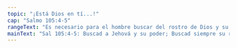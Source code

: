```yaml
---
topic: "¡Está Dios en tí...!"
cap: "Salmo 105:4-5"
rangeText: "Es necesario para el hombre buscar del rostro de Dios y su poder"
mainText: "Sal 105:4-5: Buscad a Jehová y su poder; Buscad siempre su rostro. Acordaos de las maravillas que él ha hecho, de sus prodigios y de los juicios de su boca."
---
```

